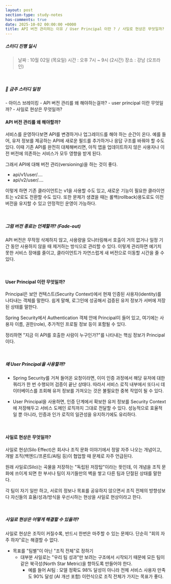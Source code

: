 ```yaml
---
layout: post
section-type: study-notes
has-comments: true
date: 2025-10-02 00:00:00 +0000
title: API 버전 관리하는 이유 / User Principal 이란 ? / 사일로 현상은 무엇일까?
---
```


<h5> 스터디 진행 일시</h5>
<blockquote>날짜 : 10월 02일 (목요일)    
시간 : 오후 7시 ~ 9시 (2시간)   
장소 : 강남 (오프라인)
</blockquote>

<br>

<h5> 🔧 금주 스터디 일정 </h5>
- 아이스 브레이킹
- API 버전 관리를 왜 해야하는걸까?
- user principal 이란 무엇일까?
- 사일로 현상은 무엇일까?

<br>  


<h4> API 버전 관리를 왜 해야할까? </h4>

서비스를 운영하다보면 API를 변경하거나 업그레이드를 해야 하는 순간이 온다. 
예를 들어, 유저 정보를 제공하는 API에 새로운 필드를 추가하거나 응답 구조를 바꿔야 할 수도 있다. 
이때 기존 API를 완전히 대체해버리면, 아직 앱을 업데이트하지 않은 사용자나 이전 버전에 의존하는 서비스가 모두 영향을 받게 된다. 

그래서 API에 대해 버전 관리(versioning)을 하는 것이 좋다.   

* api/v1/user/....
* api/v2/user/....

이렇게 하면 기존 클라이언트는 v1을 사용할 수도 있고, 새로운 기능이 필요한 클라이언트는 v2로도 전환할 수도 있다. 또한 문제가 생겼을 때는 롤백(rollback)용도로도 이전 버전을 유지할 수 있고 안정적인 운영이 가능하다.  

<br>  
<h5> 그럼 버전 종료는 언제할까? (Fade-out) </h5>  

API 버전은 무작정 삭제하지 않고, 사용량을 모니터링해서 호출이 거의 없거나 일정 기간 동안 사용하지 않을 때 제거하는 방식으로 관리할 수 있다. 이렇게 관리하면 예기치 못한 서비스 장애를 줄이고, 클라이언트가 자연스럽게 새 버전으로 이동할 시간을 줄 수 있다. 

<br>  

<h4> User Principal 이란 무엇일까? </h4>  

Principal은 보안 컨텍스트(Security Context)에서 현재 인증된 사용자(identity)를 나타내는 객체를 말한다. 
쉽게 말해, 로그인에 성공해서 검증된 유저 정보가 서버에 저장된 상태를 말한다.  

Spring Security에서 Authentication 객체 안에 Principal이 들어 있고, 여기에는 사용자 이름, 권한(role), 추가적인 프로필 정보 등이 포함될 수 있다.  

정리하면 "지금 이 API를 호출한 사람이 누구인가?"를 나타내는 핵심 정보가 Principal이다.  

<br>  

<h5> 왜 User Principal을 사용할까? </h5>  

* Spring Security를 거쳐 들어온 요청이라면, 이미 인증 과정에서 해당 유저에 대한 쿼리가 한 번 수행되어 검증이 끝난 상태다. 따라서 서비스 로직 내부에서 또다시 데이터베이스를 조회해 유저 정보를 가져오는 것은 불필요한 중복 작업이 될 수 있다.

* User Principal을 사용하면, 인증 단계에서 확보한 유저 정보를 Security Context에 저장해두고
서비스 도메인 로직까지 그대로 전달할 수 있다. 성능적으로 효율적일 뿐 아니라, 인증과 인가 로직의 일관성을 유지하기에도 유리하다.


<br>  

<h4> 사일로 현상은 무엇일까? </h4>  
사일로 현상(Silo Effect)은 회사나 조직 문화 이야기에서 정말 자주 나오는 개념이고, 개발 조직(백엔드/프론트/AI팀 등)이 협업할 때 문제로 자주 언급된다.  

원래 사일로(Silo)는 곡물을 저장하는 "독립된 저장탑"이라는 뜻인데, 이 개념을 조직 문화에 쓰이게 되면 한 부서나 팀이 자기들만의 벽을 쌓고 다른 팀과 단절된 상태를 말한다.  

각 팀이 자기 일만 하고, 서로의 정보나 목표를 공유하지 않으면서 조직 전체의 방향성보다 자신들의 효율/성과/방식을 우선시하는 현상을 사일로 현상이라고 한다.  

<br>  

<h5> 사일로 현상은 어떻게 해결할 수 있을까? </h5>

사일로 현상은 조직이 커질수록, 반드시 한번은 마주할 수 있는 문제다. 단순히 "회의 자주 하자"로는 해결할 수 없다. 

* 목표를 "팀별"이 아닌 "조직 전체"로 정하기 
  * 대부분 사일로는 "우리 팀 성과"만 보려는 구조에서 시작되기 때문에 모든 팀이 같은 북극성(North Star Metric)을 향하도록 만들어야 한다.  
    * 예를 들어 AI팀 : 모델 정확도 98% 달성이 아니라 전체 서비스 사용자 만족도 90% 달성 (AI 개선 포함) 이런식으로 조직 전체가 가지는 목표가 좋다.  

<br>  
